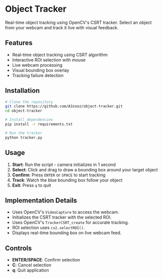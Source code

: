 # Object Tracker

Real-time object tracking using OpenCV's CSRT tracker. Select an object from your webcam and track it live with visual feedback.

## Features

- Real-time object tracking using CSRT algorithm
- Interactive ROI selection with mouse
- Live webcam processing
- Visual bounding box overlay
- Tracking failure detection

## Installation

```bash
# Clone the repository
git clone https://github.com/A3zooz/object-tracker.git
cd object-tracker

# Install dependencies
pip install -r requirements.txt

# Run the tracker
python tracker.py
```

## Usage

1. **Start**: Run the script - camera initializes in 1 second
2. **Select**: Click and drag to draw a bounding box around your target object
3. **Confirm**: Press `ENTER` or `SPACE` to start tracking
4. **Track**: Watch the blue bounding box follow your object
5. **Exit**: Press `q` to quit

## Implementation Details

- Uses OpenCV's `VideoCapture` to access the webcam.
- Initializes the CSRT tracker with the selected ROI.
- Uses OpenCV's `TrackerCSRT_create` for accurate tracking.
- ROI selection uses `cv2.selectROI()`.
- Displays real-time bounding box on live webcam feed.

## Controls

- **ENTER/SPACE**: Confirm selection
- **C**: Cancel selection
- **q**: Quit application


